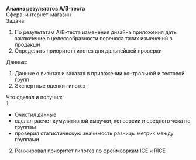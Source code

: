 **Анализ результатов А/В-теста**<br>
Сфера: интернет-магазин<br>
Задача:<br>
1. По результатам А/В-теста изменения дизайна приложения дать заключение о целесообразности переноса таких изменений в продакшн
2. Определить приоритет гипотез для дальнейшей проверки<br>

Данные:<br>
1. Данные о визитах и заказах в приложении контрольной и тестовой групп
2. Экспертные оценки гипотез<br>

Что сделал и получил:<br>
1.
- Очистил данные
- сделал расчет кумулятивной выручки, конверсии и среднего чека по группам<br>
- проверил статистическую значимость разницы метрик между группами<br>
2. Ранжировал приоритет гипотез по фреймворкам ICE и RICE 
